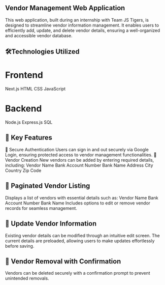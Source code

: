 ## Vendor Management Web Application
This web application, built during an internship with Team JS Tigers, is designed to streamline vendor information management. It enables users to efficiently add, update, and delete vendor details, ensuring a well-organized and accessible vendor database.

## 🛠️Technologies Utilized
# Frontend
Next.js
HTML
CSS
JavaScript
# Backend
Node.js
Express.js
SQL
## 🚀 Key Features
🔹 Secure Authentication
Users can sign in and out securely via Google Login, ensuring protected access to vendor management functionalities.
🔹 Vendor Creation
New vendors can be added by entering required details, including:
Vendor Name
Bank Account Number
Bank Name
Address
City
Country
Zip Code
## 🔹 Paginated Vendor Listing
Displays a list of vendors with essential details such as:
Vendor Name
Bank Account Number
Bank Name
Includes options to edit or remove vendor records for seamless management.
## 🔹 Update Vendor Information
Existing vendor details can be modified through an intuitive edit screen.
The current details are preloaded, allowing users to make updates effortlessly before saving.
## 🔹 Vendor Removal with Confirmation
Vendors can be deleted securely with a confirmation prompt to prevent unintended removals.
